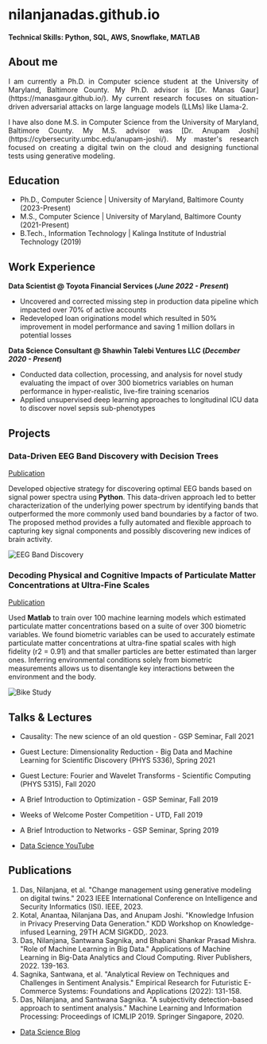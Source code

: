# nilanjanadas.github.io

#### Technical Skills: Python, SQL, AWS, Snowflake, MATLAB

## About me

<p align="justify">I am currently a Ph.D. in Computer science student at the University of Maryland, Baltimore County. My Ph.D. advisor is [Dr. Manas Gaur](https://manasgaur.github.io/). My current research focuses on situation-driven adversarial attacks on large language models (LLMs) like Llama-2.</p>

<p align="justify">I have also done M.S. in Computer Science from the University of Maryland, Baltimore County. My M.S. advisor was [Dr. Anupam Joshi](https://cybersecurity.umbc.edu/anupam-joshi/). My master's research focused on creating a digital twin on the cloud and designing functional tests using generative modeling.</p>

## Education
- Ph.D., Computer Science | University of Maryland, Baltimore County (2023-Present)								       		
- M.S., Computer Science	| University of Maryland, Baltimore County (2021-Present)	 			        		
- B.Tech., Information Technology | Kalinga Institute of Industrial Technology (2019)

## Work Experience
**Data Scientist @ Toyota Financial Services (_June 2022 - Present_)**
- Uncovered and corrected missing step in production data pipeline which impacted over 70% of active accounts
- Redeveloped loan originations model which resulted in 50% improvement in model performance and saving 1 million dollars in potential losses

**Data Science Consultant @ Shawhin Talebi Ventures LLC (_December 2020 - Present_)**
- Conducted data collection, processing, and analysis for novel study evaluating the impact of over 300 biometrics variables on human performance in hyper-realistic, live-fire training scenarios
- Applied unsupervised deep learning approaches to longitudinal ICU data to discover novel sepsis sub-phenotypes

## Projects
### Data-Driven EEG Band Discovery with Decision Trees
[Publication](https://www.mdpi.com/1424-8220/22/8/3048)

Developed objective strategy for discovering optimal EEG bands based on signal power spectra using **Python**. This data-driven approach led to better characterization of the underlying power spectrum by identifying bands that outperformed the more commonly used band boundaries by a factor of two. The proposed method provides a fully automated and flexible approach to capturing key signal components and possibly discovering new indices of brain activity.

![EEG Band Discovery](/assets/img/eeg_band_discovery.jpeg)

### Decoding Physical and Cognitive Impacts of Particulate Matter Concentrations at Ultra-Fine Scales
[Publication](https://www.mdpi.com/1424-8220/22/11/4240)

Used **Matlab** to train over 100 machine learning models which estimated particulate matter concentrations based on a suite of over 300 biometric variables. We found biometric variables can be used to accurately estimate particulate matter concentrations at ultra-fine spatial scales with high fidelity (r2 = 0.91) and that smaller particles are better estimated than larger ones. Inferring environmental conditions solely from biometric measurements allows us to disentangle key interactions between the environment and the body.

![Bike Study](/assets/img/bike_study.jpeg)

## Talks & Lectures
- Causality: The new science of an old question - GSP Seminar, Fall 2021
- Guest Lecture: Dimensionality Reduction - Big Data and Machine Learning for Scientific Discovery (PHYS 5336), Spring 2021
- Guest Lecture: Fourier and Wavelet Transforms - Scientific Computing (PHYS 5315), Fall 2020
- A Brief Introduction to Optimization - GSP Seminar, Fall 2019
- Weeks of Welcome Poster Competition - UTD, Fall 2019
- A Brief Introduction to Networks - GSP Seminar, Spring 2019

- [Data Science YouTube](https://www.youtube.com/channel/UCa9gErQ9AE5jT2DZLjXBIdA)

## Publications
1. Das, Nilanjana, et al. "Change management using generative modeling on digital twins." 2023 IEEE International Conference on Intelligence and Security Informatics (ISI). IEEE, 2023.
2. Kotal, Anantaa, Nilanjana Das, and Anupam Joshi. "Knowledge Infusion in Privacy Preserving Data Generation." KDD Workshop on Knowledge-infused Learning, 29TH ACM SIGKDD,. 2023.
3. Das, Nilanjana, Santwana Sagnika, and Bhabani Shankar Prasad Mishra. "Role of Machine Learning in Big Data." Applications of Machine Learning in Big-Data Analytics and Cloud Computing. River Publishers, 2022. 139-163.
4. Sagnika, Santwana, et al. "Analytical Review on Techniques and Challenges in Sentiment Analysis." Empirical Research for Futuristic E-Commerce Systems: Foundations and Applications (2022): 131-158.
5. Das, Nilanjana, and Santwana Sagnika. "A subjectivity detection-based approach to sentiment analysis." Machine Learning and Information Processing: Proceedings of ICMLIP 2019. Springer Singapore, 2020.

- [Data Science Blog](https://medium.com/@shawhin)
